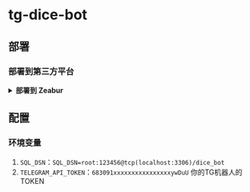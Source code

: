 # tg-dice-bot
## 部署
### 部署到第三方平台
<details>
<summary><strong>部署到 Zeabur</strong></summary>
<div>

> Zeabur 的服务器在国外，自动解决了网络的问题，同时免费的额度也足够个人使用

1. 首先 fork 一份代码。
2. 进入 [Zeabur](https://zeabur.com?referralCode=deanxv)，登录，进入控制台。
3. 新建一个 Project，在 Service -> Add Service 选择 Marketplace，选择 MySQL，并记下连接参数（用户名、密码、地址、端口）。
4. 复制链接参数，运行 ```create database `dice_bot` ``` 创建数据库。
5. 然后在 Service -> Add Service，选择 Git（第一次使用需要先授权），选择你 fork 的仓库。
6. Deploy 会自动开始，先取消。添加一个 `SQL_DSN`，值为 `<username>:<password>@tcp(<addr>:<port>)/dice_bot` ，再添加一个 `TELEGRAM_API_TOKEN`，值为 `你的TG机器人的TOKEN`，然后保存。 
7. 选择 Redeploy。

</div>
</details>

## 配置
### 环境变量
1. `SQL_DSN`：`SQL_DSN=root:123456@tcp(localhost:3306)/dice_bot`
2. `TELEGRAM_API_TOKEN`：`683091xxxxxxxxxxxxxxxxywDuU` 你的TG机器人的TOKEN

